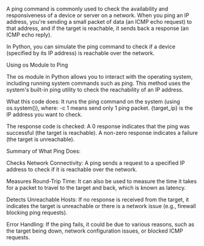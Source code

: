A ping command is commonly used to check the availability and responsiveness of a device or server on a network. When you ping an IP address, you're sending a small packet of data (an ICMP echo request) to that address, and if the target is reachable, it sends back a response (an ICMP echo reply).

In Python, you can simulate the ping command to check if a device (specified by its IP address) is reachable over the network.

Using os Module to Ping

The os module in Python allows you to interact with the operating system, including running system commands such as ping. This method uses the system's built-in ping utility to check the reachability of an IP address.

What this code does:
It runs the ping command on the system (using os.system()), where:
-c 1 means send only 1 ping packet.
{target_ip} is the IP address you want to check.

The response code is checked:
A 0 response indicates that the ping was successful (the target is reachable).
A non-zero response indicates a failure (the target is unreachable).

Summary of What Ping Does:

Checks Network Connectivity: A ping sends a request to a specified IP address to check if it is reachable over the network.

Measures Round-Trip Time: It can also be used to measure the time it takes for a packet to travel to the target and back, which is known as latency.

Detects Unreachable Hosts: If no response is received from the target, it indicates the target is unreachable or there is a network issue (e.g., firewall blocking ping requests).

Error Handling: If the ping fails, it could be due to various reasons, such as the target being down, network configuration issues, or blocked ICMP requests.


